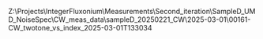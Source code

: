 Z:\Projects\IntegerFluxonium\Measurements\Second_iteration\SampleD_UMD_NoiseSpec\CW_meas_data\sampleD_20250221_CW\2025-03-01\00161-CW_twotone_vs_index_2025-03-01T133034